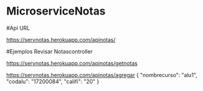 # MicroserviceNotas


#Api URL

https://servnotas.herokuapp.com/apinotas/


#Ejemplos 
Revisar Notascontroller 

https://servnotas.herokuapp.com/apinotas/getnotas


https://servnotas.herokuapp.com/apinotas/agregar
	{
		"nombrecurso": "alu1",
		"codalu": "17200084",
		"califi": "20"
	}
